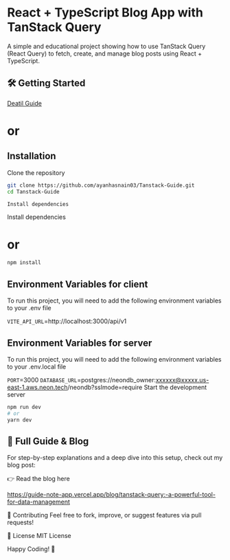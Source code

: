 # React + TypeScript Blog App with TanStack Query

A simple and educational project showing how to use TanStack Query (React Query) to fetch, create, and manage blog posts using React + TypeScript.


## 🛠️ Getting Started

[Deatil Guide](https://guide-note-app.vercel.app/blog/tanstack-query:-a-powerful-tool-for-data-management)

# or

## Installation

Clone the repository

```bash
git clone https://github.com/ayanhasnain03/Tanstack-Guide.git
cd Tanstack-Guide
```
    Install dependencies

Install dependencies

# or
```bash
npm install
```

## Environment Variables for client

To run this project, you will need to add the following environment variables to your .env file

`VITE_API_URL`=http://localhost:3000/api/v1



## Environment Variables for server

To run this project, you will need to add the following environment variables to your .env.local file

`PORT`=3000
`DATABASE_URL`=postgres://neondb_owner:xxxxxx@xxxxx.us-east-1.aws.neon.tech/neondb?sslmode=require
Start the development server


```bash
npm run dev 
# or
yarn dev
```

## 📖 Full Guide & Blog
For step-by-step explanations and a deep dive into this setup, check out my blog post:

👉 Read the blog here

https://guide-note-app.vercel.app/blog/tanstack-query:-a-powerful-tool-for-data-management

🤝 Contributing
Feel free to fork, improve, or suggest features via pull requests!

📄 License
MIT License


Happy Coding! 🎉

